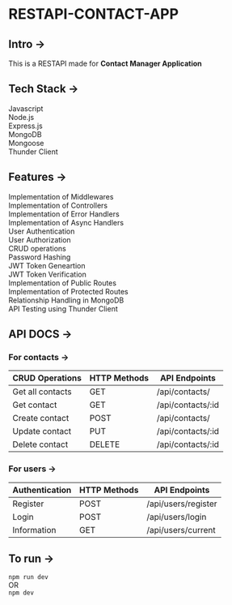 # RESTAPI-CONTACT-APP

## Intro ->
This is a RESTAPI made for **Contact Manager Application**

## Tech Stack ->
Javascript<br/>
Node.js<br/>
Express.js<br/>
MongoDB<br/>
Mongoose<br/>
Thunder Client

## Features -> 
Implementation of Middlewares<br/>
Implementation of Controllers<br/>
Implementation of Error Handlers<br/>
Implementation of Async Handlers<br/>
User Authentication<br/>
User Authorization<br/>
CRUD operations<br/>
Password Hashing<br/>
JWT Token Geneartion<br/>
JWT Token Verification<br/>
Implementation of Public Routes<br/>
Implementation of Protected Routes<br/>
Relationship Handling in MongoDB<br/>
API Testing using Thunder Client<br/>

## API DOCS ->

### For contacts ->

| CRUD Operations | HTTP Methods | API Endpoints     |
| --------------- | ------------ | ----------------- |
| Get all contacts | GET          | /api/contacts/      |
| Get contact      | GET          | /api/contacts/:id   |
| Create contact   | POST         | /api/contacts/      |
| Update contact   | PUT          | /api/contacts/:id   |
| Delete contact   | DELETE       | /api/contacts/:id   |


### For users ->

| Authentication | HTTP Methods | API Endpoints     |
| --------------- | ------------ | ----------------- |
| Register         | POST         | /api/users/register  |
| Login            | POST         | /api/users/login     |
| Information      | GET          | /api/users/current   |

## To run ->
`npm run dev`<br/>
OR<br/>
`npm dev`


